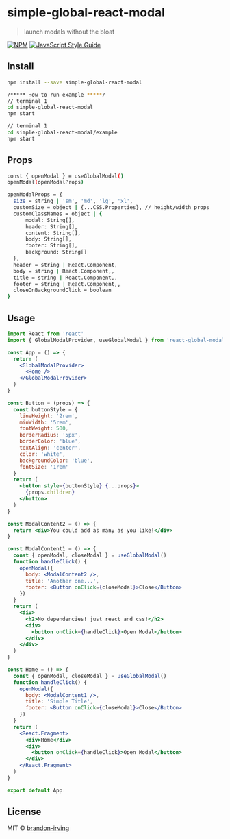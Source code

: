 # simple-global-react-modal

> launch modals without the bloat

[![NPM](https://img.shields.io/npm/v/simple-global-react-modal.svg)](https://www.npmjs.com/package/simple-global-react-modal) [![JavaScript Style Guide](https://img.shields.io/badge/code_style-standard-brightgreen.svg)](https://standardjs.com)

## Install

```bash
npm install --save simple-global-react-modal

/***** How to run example *****/
// terminal 1
cd simple-global-react-modal
npm start

// terminal 1
cd simple-global-react-modal/example
npm start
```

## Props

```bash
const { openModal } = useGlobalModal()
openModal(openModalProps)

openModalProps = {
  size = string | 'sm', 'md', 'lg', 'xl',
  customSize = object | {...CSS.Properties}, // height/width props
  customClassNames = object | {
      modal: String[],
      header: String[],
      content: String[],
      body: String[],
      footer: String[],
      background: String[]
  },
  header = string | React.Component,
  body = string | React.Component,,
  title = string | React.Component,,
  footer = string | React.Component,,
  closeOnBackgroundClick = boolean
}
```

## Usage

```jsx
import React from 'react'
import { GlobalModalProvider, useGlobalModal } from 'react-global-modal'

const App = () => {
  return (
    <GlobalModalProvider>
      <Home />
    </GlobalModalProvider>
  )
}

const Button = (props) => {
  const buttonStyle = {
    lineHeight: '2rem',
    minWidth: '5rem',
    fontWeight: 500,
    borderRadius: '5px',
    borderColor: 'blue',
    textAlign: 'center',
    color: 'white',
    backgroundColor: 'blue',
    fontSize: '1rem'
  }
  return (
    <button style={buttonStyle} {...props}>
      {props.children}
    </button>
  )
}

const ModalContent2 = () => {
  return <div>You could add as many as you like!</div>
}

const ModalContent1 = () => {
  const { openModal, closeModal } = useGlobalModal()
  function handleClick() {
    openModal({
      body: <ModalContent2 />,
      title: 'Another one...',
      footer: <Button onClick={closeModal}>Close</Button>
    })
  }
  return (
    <div>
      <h2>No dependencies! just react and css!</h2>
      <div>
        <button onClick={handleClick}>Open Modal</button>
      </div>
    </div>
  )
}

const Home = () => {
  const { openModal, closeModal } = useGlobalModal()
  function handleClick() {
    openModal({
      body: <ModalContent1 />,
      title: 'Simple Title',
      footer: <Button onClick={closeModal}>Close</Button>
    })
  }
  return (
    <React.Fragment>
      <div>Home</div>
      <div>
        <button onClick={handleClick}>Open Modal</button>
      </div>
    </React.Fragment>
  )
}

export default App

```

## License

MIT © [brandon-irving](https://github.com/brandon-irving)
